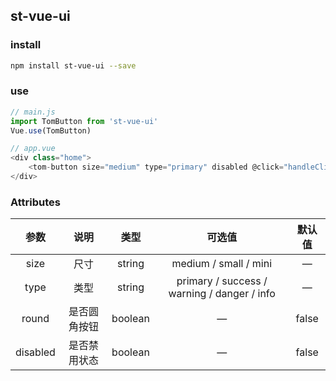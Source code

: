 ## st-vue-ui

### install

```bash
npm install st-vue-ui --save
```

### use

```js
// main.js
import TomButton from 'st-vue-ui'
Vue.use(TomButton)
```

```js
// app.vue
<div class="home">
    <tom-button size="medium" type="primary" disabled @click="handleClick">按钮</tom-button>
</div>
```

### Attributes

|   参数   |     说明     |  类型   |                   可选值                    | 默认值 |
| :------: | :----------: | :-----: | :-----------------------------------------: | :----: |
|   size   |     尺寸     | string  |            medium / small / mini            |   —    |
|   type   |     类型     | string  | primary / success / warning / danger / info |   —    |
|  round   | 是否圆角按钮 | boolean |                      —                      | false  |
| disabled | 是否禁用状态 | boolean |                      —                      | false  |



